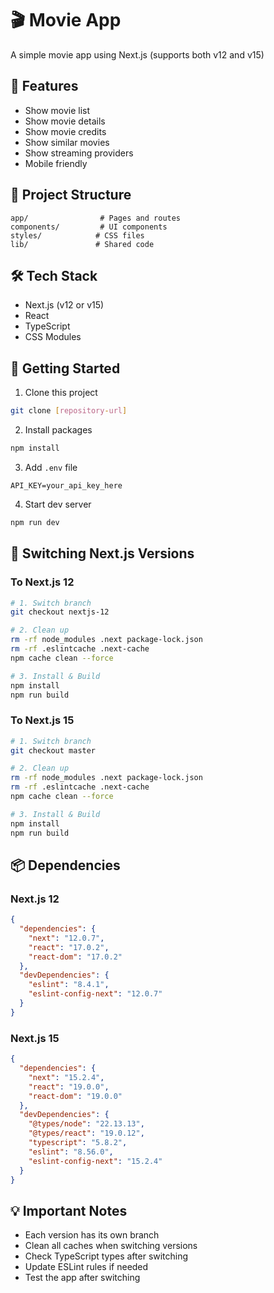 # 🎬 Movie App

A simple movie app using Next.js (supports both v12 and v15)

## 🎯 Features
- Show movie list
- Show movie details
- Show movie credits
- Show similar movies
- Show streaming providers
- Mobile friendly

## 📁 Project Structure
```
app/                # Pages and routes
components/         # UI components
styles/            # CSS files
lib/               # Shared code
```

## 🛠 Tech Stack
- Next.js (v12 or v15)
- React
- TypeScript
- CSS Modules

## 🚀 Getting Started

1. Clone this project
```bash
git clone [repository-url]
```

2. Install packages
```bash
npm install
```

3. Add `.env` file
```
API_KEY=your_api_key_here
```

4. Start dev server
```bash
npm run dev
```

## 🔄 Switching Next.js Versions

### To Next.js 12
```bash
# 1. Switch branch
git checkout nextjs-12

# 2. Clean up
rm -rf node_modules .next package-lock.json
rm -rf .eslintcache .next-cache
npm cache clean --force

# 3. Install & Build
npm install
npm run build
```

### To Next.js 15
```bash
# 1. Switch branch
git checkout master

# 2. Clean up
rm -rf node_modules .next package-lock.json
rm -rf .eslintcache .next-cache
npm cache clean --force

# 3. Install & Build
npm install
npm run build
```

## 📦 Dependencies

### Next.js 12
```json
{
  "dependencies": {
    "next": "12.0.7",
    "react": "17.0.2",
    "react-dom": "17.0.2"
  },
  "devDependencies": {
    "eslint": "8.4.1",
    "eslint-config-next": "12.0.7"
  }
}
```

### Next.js 15
```json
{
  "dependencies": {
    "next": "15.2.4",
    "react": "19.0.0",
    "react-dom": "19.0.0"
  },
  "devDependencies": {
    "@types/node": "22.13.13",
    "@types/react": "19.0.12",
    "typescript": "5.8.2",
    "eslint": "8.56.0",
    "eslint-config-next": "15.2.4"
  }
}
```

## 💡 Important Notes
- Each version has its own branch
- Clean all caches when switching versions
- Check TypeScript types after switching
- Update ESLint rules if needed
- Test the app after switching
